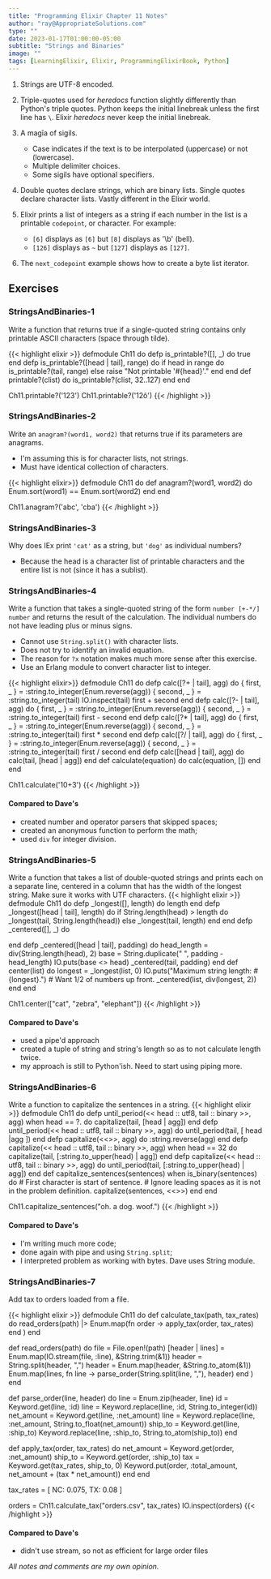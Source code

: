 ```yaml
---
title: "Programming Elixir Chapter 11 Notes"
author: "ray@AppropriateSolutions.com"
type: ""
date: 2023-01-17T01:00:00-05:00
subtitle: "Strings and Binaries"
image: ""
tags: [LearningElixir, Elixir, ProgrammingElixirBook, Python]
---
```


1. Strings are UTF-8 encoded.

1. Triple-quotes used for _heredocs_ function slightly differently than Python's triple quotes.
   Python keeps the initial linebreak unless the first line has `\`.
   Elixir _heredocs_ never keep the initial linebreak.

1. A magīa of sigils.
   - Case indicates if the text is to be interpolated (uppercase) or not (lowercase).
   - Multiple delimiter choices.
   - Some sigils have optional specifiers.

1. Double quotes declare strings, which are binary lists.
   Single quotes declare character lists.
   Vastly different in the Elixir world.

1. Elixir prints a list of integers as a string if each number in the list is a printable `codepoint`, or character.
   For example:
   - `[6]` displays as `[6]` but `[8]` displays as '\b' (bell).
   - `[126]` displays as `~` but `[127]` displays as `[127]`.

1. The `next_codepoint` example shows how to create a byte list iterator.

## Exercises
### StringsAndBinaries-1
Write a function that returns true if a single-quoted string contains only printable ASCII characters (space through tilde).

{{< highlight elixir >}}
defmodule Ch11 do
  defp is_printable?([], _) do
    true
  end
  defp is_printable?([head | tail], range) do
    if head in range do
      is_printable?(tail, range)
    else
      raise "Not printable '#{head}'."
    end
  end
  def printable?(clist) do
    is_printable?(clist, 32..127)
  end
end

Ch11.printable?('123')
Ch11.printable?('12ô')
{{< /highlight >}}

### StringsAndBinaries-2
Write an `anagram?(word1, word2)` that returns true if its parameters are anagrams.
- I'm assuming this is for character lists, not strings.
- Must have identical collection of characters.

{{< highlight elixir>}}
defmodule Ch11 do
  def anagram?(word1, word2) do
    Enum.sort(word1) == Enum.sort(word2)
  end
end

Ch11.anagram?('abc', 'cba')
{{< /highlight >}}


### StringsAndBinaries-3
Why does IEx print `'cat'` as a string, but `'dog'` as individual numbers?
- Because the head is a character list of printable characters and the entire list is not (since it has a sublist).

### StringsAndBinaries-4
Write a function that takes a single-quoted string of the form `number [+-*/] number` and returns the result of the calculation.
The individual numbers do not have leading plus or minus signs.
- Cannot use `String.split()` with character lists.
- Does not try to identify an invalid equation.
- The reason for `?x` notation makes much more sense after this exercise.
- Use an Erlang module to convert character list to integer.

{{< highlight elixir>}}
defmodule Ch11 do
  defp calc([?+ | tail], agg) do
    { first, _ } = :string.to_integer(Enum.reverse(agg))
    { second, _ } = :string.to_integer(tail)
    IO.inspect(tail)
    first + second
  end
  defp calc([?- | tail], agg) do
    { first, _ } = :string.to_integer(Enum.reverse(agg))
    { second, _ } = :string.to_integer(tail)
    first - second
  end
  defp calc([?* | tail], agg) do
    { first, _ } = :string.to_integer(Enum.reverse(agg))
    { second, _ } = :string.to_integer(tail)
    first * second
  end
  defp calc([?/ | tail], agg) do
    { first, _ } = :string.to_integer(Enum.reverse(agg))
    { second, _ } = :string.to_integer(tail)
    first / second
  end
  defp calc([head | tail], agg) do
    calc(tail, [head | agg])
  end
  def calculate(equation) do
    calc(equation, [])
  end
end

Ch11.calculate('10+3')
{{< /highlight >}}

#### Compared to Dave's
- created number and operator parsers that skipped spaces;
- created an anonymous function to perform the math;
- used `div` for integer division.

### StringsAndBinaries-5
Write a function that takes a list of double-quoted strings and prints each on a separate line, centered in a column that has the width of the longest string.
Make sure it works with UTF characters.
{{< highlight elixir >}}
defmodule Ch11 do
  defp _longest([], length) do
    length
  end
  defp _longest([head | tail], length) do
    if String.length(head) > length do
      _longest(tail, String.length(head))
    else
      _longest(tail, length)
    end
  end
  defp _centered([], _) do

  end
  defp _centered([head | tail], padding) do
    head_length = div(String.length(head), 2)
    base = String.duplicate(" ", padding - head_length)
    IO.puts(base <> head)
    _centered(tail, padding)
  end
  def center(list) do
    longest = _longest(list, 0)
    IO.puts("Maximum string length: #{longest}.")
    # Want 1/2 of numbers up front.
    _centered(list, div(longest, 2))
  end
end

Ch11.center(["cat", "zebra", "elephant"])
{{< /highlight >}}

#### Compared to Dave's
- used a pipe'd approach
- created a tuple of string and string's length so as to not calculate length twice.
- my approach is still to Python'ish. Need to start using piping more.


### StringsAndBinaries-6
Write a function to capitalize the sentences in a string.
{{< highlight elixir >}}
defmodule Ch11 do
  defp until_period(<< head :: utf8, tail :: binary >>, agg) when head == ?. do
    capitalize(tail, [head | agg])
  end
  defp until_period(<< head :: utf8, tail :: binary >>, agg) do
    until_period(tail, [ head |agg ])
  end
  defp capitalize(<<>>, agg) do
    :string.reverse(agg)
  end
  defp capitalize(<< head :: utf8, tail :: binary >>, agg) when head == 32 do
    capitalize(tail, [:string.to_upper(head) | agg])
  end
  defp capitalize(<< head :: utf8, tail :: binary >>, agg) do
    until_period(tail, [:string.to_upper(head) | agg])
  end
  def capitalize_sentences(sentences) when is_binary(sentences) do
    # First character is start of sentence.
    # Ignore leading spaces as it is not in the problem definition.
    capitalize(sentences, <<>>)
  end
end

Ch11.capitalize_sentences("oh. a dog. woof.")
{{< /highlight >}}

#### Compared to Dave's
- I'm writing much more code;
- done again with pipe and using `String.split`;
- I interpreted problem as working with bytes. Dave uses String module.

### StringsAndBinaries-7
Add tax to orders loaded from a file.

{{< highlight elixir >}}
defmodule Ch11 do
  def calculate_tax(path, tax_rates) do
    read_orders(path)
    |> Enum.map(fn order -> apply_tax(order, tax_rates) end )
  end

  def read_orders(path) do
    file = File.open!(path)
    [header | lines] = Enum.map(IO.stream(file, :line), &String.trim(&1))
    header = String.split(header, ",")
    header = Enum.map(header, &String.to_atom(&1))
    Enum.map(lines, fn line -> parse_order(String.split(line, ","), header) end )
  end

  def parse_order(line, header) do
    line = Enum.zip(header, line)
    id = Keyword.get(line, :id)
    line = Keyword.replace(line, :id, String.to_integer(id))
    net_amount = Keyword.get(line, :net_amount)
    line = Keyword.replace(line, :net_amount, String.to_float(net_amount))
    ship_to = Keyword.get(line, :ship_to)
    Keyword.replace(line, :ship_to, String.to_atom(ship_to))
  end

  def apply_tax(order, tax_rates) do
    net_amount = Keyword.get(order, :net_amount)
    ship_to = Keyword.get(order, :ship_to)
    tax = Keyword.get(tax_rates, ship_to, 0)
    Keyword.put(order, :total_amount, net_amount + (tax * net_amount))
  end
end

tax_rates = [ NC: 0.075, TX: 0.08 ]

orders = Ch11.calculate_tax("orders.csv", tax_rates)
IO.inspect(orders)
{{< /highlight >}}

#### Compared to Dave's
- didn't use stream, so not as efficient for large order files

_All notes and comments are my own opinion._
